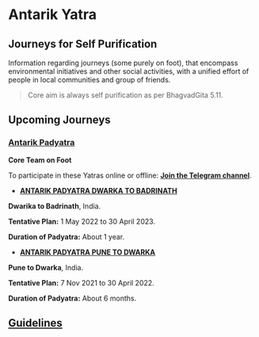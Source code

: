 # Antarik Yatra

## Journeys for Self Purification 

Information regarding journeys (some purely on foot), that encompass environmental initiatives and other social activities, with a unified effort of people in local communities and group of friends.

> Core aim is always self purification as per BhagvadGita 5.11.

## Upcoming Journeys

### [Antarik Padyatra](https://nehalsin.github.io/antarik-padyatra/)

**Core Team on Foot** 

To participate in these Yatras online or offline:
[**Join the Telegram channel**](https://t.me/antarikpadyatra).


- **[ANTARIK PADYATRA DWARKA TO BADRINATH](https://nehalsin.github.io/antarik-padyatra-dwarka-to-badrinath/)**


**Dwarika to Badrinath**, India. 

**Tentative Plan:** 1 May 2022 to 30 April 2023. 

**Duration of Padyatra:** About 1 year.


- **[ANTARIK PADYATRA PUNE TO DWARKA](https://nehalsin.github.io/antarik-padyatra-pune-to-dwarka/)**

**Pune to Dwarka**, India. 

**Tentative Plan:** 7 Nov 2021 to 30 April 2022. 

**Duration of Padyatra:** About 6 months.

## [Guidelines](https://nehalsin.github.io/guidelines/)

